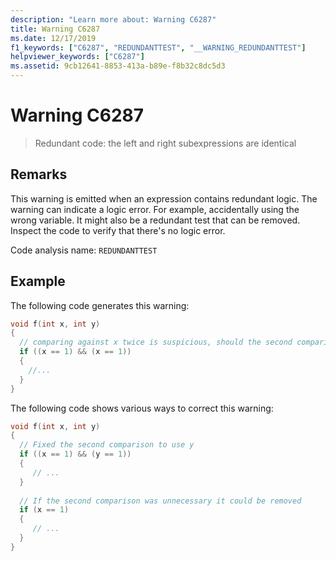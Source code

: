 ```yaml
---
description: "Learn more about: Warning C6287"
title: Warning C6287
ms.date: 12/17/2019
f1_keywords: ["C6287", "REDUNDANTTEST", "__WARNING_REDUNDANTTEST"]
helpviewer_keywords: ["C6287"]
ms.assetid: 9cb12641-8853-413a-b89e-f8b32c8dc5d3
---
```

# Warning C6287

> Redundant code: the left and right subexpressions are identical

## Remarks

This warning is emitted when an expression contains redundant logic. The warning can indicate a logic error. For example, accidentally using the wrong variable. It might also be a redundant test that can be removed. Inspect the code to verify that there's no logic error.

Code analysis name: `REDUNDANTTEST`

## Example

The following code generates this warning:

```cpp
void f(int x, int y)
{
  // comparing against x twice is suspicious, should the second comparison use y?
  if ((x == 1) && (x == 1))
  {
    //...
  }
}
```

The following code shows various ways to correct this warning:

```cpp
void f(int x, int y)
{
  // Fixed the second comparison to use y
  if ((x == 1) && (y == 1))
  {
     // ...
  }
  
  // If the second comparison was unnecessary it could be removed
  if (x == 1)
  {
     // ...
  }
}
```
